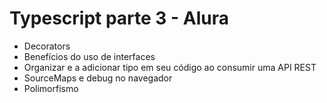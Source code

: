 # Typescript parte 3 - Alura

- Decorators
- Benefícios do uso de interfaces
- Organizar e a adicionar tipo em seu código ao consumir uma API REST
- SourceMaps e debug no navegador
- Polimorfismo
